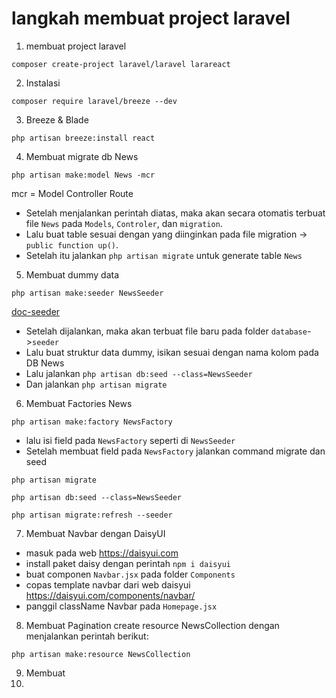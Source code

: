 # langkah membuat project laravel
1. membuat project laravel
```
composer create-project laravel/laravel larareact
```
2. Instalasi
```
composer require laravel/breeze --dev
```
3. Breeze & Blade
```
php artisan breeze:install react
```
4. Membuat migrate db News
```shell
php artisan make:model News -mcr
```
mcr = Model Controller Route  
* Setelah menjalankan perintah diatas, maka akan secara otomatis terbuat file `News` pada `Models`, `Controler`, dan `migration`.  
* Lalu buat table sesuai dengan yang diinginkan pada file migration -> `public function up()`.  
* Setelah itu jalankan `php artisan migrate` untuk generate table `News`

5. Membuat dummy data
```shell
php artisan make:seeder NewsSeeder
```
[doc-seeder](https://laravel.com/docs/9.x/seeding#writing-seeders)  
* Setelah dijalankan, maka akan terbuat file baru pada folder `database`->`seeder`  
* Lalu buat struktur data dummy, isikan sesuai dengan nama kolom pada DB News
* Lalu jalankan `php artisan db:seed --class=NewsSeeder`
* Dan jalankan `php artisan migrate`
6. Membuat Factories News
```shell
php artisan make:factory NewsFactory
```
* lalu isi field pada `NewsFactory` seperti di `NewsSeeder`
* Setelah membuat field pada `NewsFactory` jalankan command migrate dan seed
```shell
php artisan migrate

php artisan db:seed --class=NewsSeeder

php artisan migrate:refresh --seeder
```
7. Membuat Navbar dengan DaisyUI
* masuk pada web https://daisyui.com
* install paket daisy dengan perintah `npm i daisyui`
* buat componen `Navbar.jsx` pada folder `Components`
* copas template navbar dari web daisyui https://daisyui.com/components/navbar/
* panggil className Navbar pada `Homepage.jsx`

8. Membuat Pagination
create resource NewsCollection dengan menjalankan perintah berikut:
```shell
php artisan make:resource NewsCollection
```
9. Membuat
10. 
